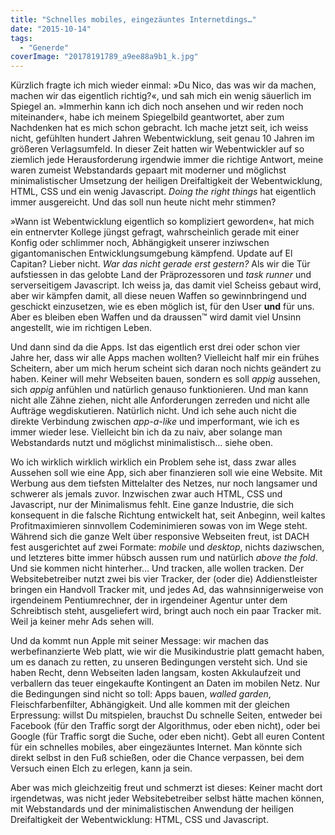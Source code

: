 ```yaml
---
title: "Schnelles mobiles, eingezäuntes Internetdings…"
date: "2015-10-14"
tags:
  - "Generde"
coverImage: "20178191789_a9ee88a9b1_k.jpg"
---
```


Kürzlich fragte ich mich wieder einmal: »Du Nico, das was wir da machen, machen wir das eigentlich richtig?«, und sah mich ein wenig säuerlich im Spiegel an. »Immerhin kann ich dich noch ansehen und wir reden noch miteinander«, habe ich meinem Spiegelbild geantwortet, aber zum Nachdenken hat es mich schon gebracht. Ich mache jetzt seit, ich weiss nicht, gefühlten hundert Jahren Webentwicklung, seit genau 10 Jahren im größeren Verlagsumfeld. In dieser Zeit hatten wir Webentwickler auf so ziemlich jede Herausforderung irgendwie immer die richtige Antwort, meine waren zumeist Webstandards gepaart mit moderner und möglichst minimalistischer Umsetzung der heiligen Dreifaltigkeit der Webentwicklung, HTML, CSS und ein wenig Javascript. _Doing the right things_ hat eigentlich immer ausgereicht. Und das soll nun heute nicht mehr stimmen?

»Wann ist Webentwicklung eigentlich so kompliziert geworden«, hat mich ein entnervter Kollege jüngst gefragt, wahrscheinlich gerade mit einer Konfig oder schlimmer noch, Abhängigkeit unserer inziwschen gigantomanischen Entwicklungsumgebung kämpfend. Update auf El Capitan? Lieber nicht. _War das nicht gerade erst gestern?_ Als wir die Tür aufstiessen in das gelobte Land der Präprozessoren und _task runner_ und serverseitigem Javascript. Ich weiss ja, das damit viel Scheiss gebaut wird, aber wir kämpfen damit, all diese neuen Waffen so gewinnbringend und geschickt einzusetzen, wie es eben möglich ist, für den User **und** für uns. Aber es bleiben eben Waffen und da draussen™ wird damit viel Unsinn angestellt, wie im richtigen Leben.

Und dann sind da die Apps. Ist das eigentlich erst drei oder schon vier Jahre her, dass wir alle Apps machen wollten? Vielleicht half mir ein frühes Scheitern, aber um mich herum scheint sich daran noch nichts geändert zu haben. Keiner will mehr Webseiten bauen, sondern es soll _appig_ aussehen, sich _appig_ anfühlen und natürlich genauso funktionieren. Und man kann nicht alle Zähne ziehen, nicht alle Anforderungen zerreden und nicht alle Aufträge wegdiskutieren. Natürlich nicht. Und ich sehe auch nicht die direkte Verbindung zwischen _app-a-like_ und imperformant, wie ich es immer wieder lese. Vielleicht bin ich da zu naiv, aber solange man Webstandards nutzt und möglichst minimalistisch… siehe oben.

Wo ich wirklich wirklich wirklich ein Problem sehe ist, dass zwar alles Aussehen soll wie eine App, sich aber finanzieren soll wie eine Website. Mit Werbung aus dem tiefsten Mittelalter des Netzes, nur noch langsamer und schwerer als jemals zuvor. Inzwischen zwar auch HTML, CSS und Javascript, nur der Minimalismus fehlt. Eine ganze Industrie, die sich konsequent in die falsche Richtung entwickelt hat, seit Anbeginn, weil kaltes Profitmaximieren sinnvollem Codeminimieren sowas von im Wege steht. Während sich die ganze Welt über responsive Webseiten freut, ist DACH fest ausgerichtet auf zwei Formate: _mobile_ und _desktop_, nichts daziwschen, und letzteres bitte immer hübsch aussen rum und natürlich _above the fold_. Und sie kommen nicht hinterher… Und tracken, alle wollen tracken. Der Websitebetreiber nutzt zwei bis vier Tracker, der (oder die) Addienstleister bringen ein Handvoll Tracker mit, und jedes Ad, das wahnsinnigerweise von irgendeinem Pentiumrechner, der in irgendeiner Agentur unter dem Schreibtisch steht, ausgeliefert wird, bringt auch noch ein paar Tracker mit. Weil ja keiner mehr Ads sehen will.

Und da kommt nun Apple mit seiner Message: wir machen das werbefinanzierte Web platt, wie wir die Musikindustrie platt gemacht haben, um es danach zu retten, zu unseren Bedingungen versteht sich. Und sie haben Recht, denn Webseiten laden langsam, kosten Akkulaufzeit und verballern das teuer eingekaufte Kontingent an Daten im mobilen Netz. Nur die Bedingungen sind nicht so toll: Apps bauen, _walled garden_, Fleischfarbenfilter, Abhängigkeit. Und alle kommen mit der gleichen Erpressung: willst Du mitspielen, brauchst Du schnelle Seiten, entweder bei Facebook (für den Traffic sorgt der Algorithmus, oder eben nicht), oder bei Google (für Traffic sorgt die Suche, oder eben nicht). Gebt all euren Content für ein schnelles mobiles, aber eingezäuntes Internet. Man könnte sich direkt selbst in den Fuß schießen, oder die Chance verpassen, bei dem Versuch einen Elch zu erlegen, kann ja sein.

Aber was mich gleichzeitig freut und schmerzt ist dieses: Keiner macht dort irgendetwas, was nicht jeder Websitebetreiber selbst hätte machen können, mit Webstandards und der minimalistischen Anwendung der heiligen Dreifaltigkeit der Webentwicklung: HTML, CSS und Javascript.
